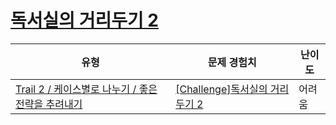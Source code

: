# [독서실의 거리두기 2](https://www.codetree.ai/trails/complete/curated-cards/challenge-study-cafe-keeping-distance-2)

|유형|문제 경험치|난이도|
|---|---|---|
|[Trail 2 / 케이스별로 나누기 / 좋은 전략을 추려내기](https://www.codetree.ai/trail-info/novice-mid/)|[[Challenge]독서실의 거리두기 2](https://www.codetree.ai/trails/complete/curated-cards/challenge-study-cafe-keeping-distance-2/)|어려움|

